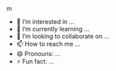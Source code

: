 m
- 👀 I’m interested in ...
- 🌱 I’m currently learning ...
- 💞️ I’m looking to collaborate on ...
- 📫 How to reach me ...
- 😄 Pronouns: ...
- ⚡ Fun fact: ...

<!---
LojaMegaMix/LojaMegaMix is a ✨ special ✨ repository because its `README.md` (this file) appears on your GitHub profile.
You can click the Preview link to take a look at your changes.
--->
